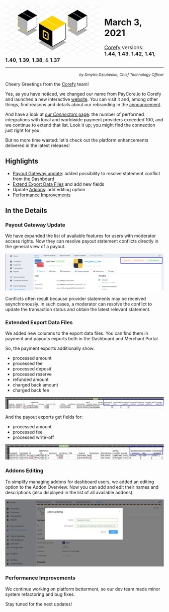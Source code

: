 <img src="/release-notes/images/paycore_illustration_newstyle-cool-cubes.jpg" alt="PayCore" style="width: 300px; float: left; padding-right: 15px;">

# March 3, 2021

<span style="font-size: 115%">[Corefy](https://corefy.com/) versions:<br>
**1.44**, **1.43**, **1.42**, **1.41**, **1.40**, **1.39**, **1.38**, & **1.37**</span>
<hr>
<div style="text-align: right; font-size: 85%; font-style: italic;">by Dmytro Dziubenko, Chief Technology Officer</div>

Cheery Greetings from the [Corefy](https://corefy.com/) team!

Yes, as you have noticed, we changed our name from PayCore.io to Corefy and launched a new interactive [website](https://corefy.com/). You can visit it and, among other things, find reasons and details about our rebranding in the [announcement](https://corefy.com/blog/paycore-io-rebrands-to-corefy-for-growth-and-expansion/).

And have a look at [our *Connectors* page](/connectors/): the number of performed integrations with local and worldwide payment providers exceeded 100, and we continue to extend that list. Look it up; you might find the connection just right for you.

But no more time wasted: let's check out the platform enhancements delivered in the latest releases!

## Highlights

* [Payout Gateway update](#payout-gateway-update): added possibility to resolve statement conflict from the Dashboard
* [Extend Export Data Files](#extended-export-data-files) and add new fields
* Update [Addons](#addons-editing): add editing option
* [Performance Improvements](#performance-improvements)

## In the Details

### Payout Gateway Update

We have expanded the list of available features for users with moderator access rights. Now they can resolve payout statement conflicts directly in the general view of a payout.

![Resolve conflict button](images/v1.37-1.44/payout-moderation.png)

Conflicts often result because provider statements may be received asynchronously. In such cases, a moderator can resolve the conflict to update the transaction status and obtain the latest relevant statement.

### Extended Export Data Files

We added new columns to the export data files. You can find them in payment and payouts exports both in the Dashboard and Merchant Portal.

So, the payment exports additionally show:

* processed amount
* processed fee
* processed deposit
* processed reserve
* refunded amount
* charged back amount
* charged back fee

![Payment export example](images/v1.37-1.44/payments-exports.png)

And the payout exports get fields for:

* processed amount
* processed fee
* processed write-off

![Payout export example](images/v1.37-1.44/payouts-exports.png)

### Addons Editing

To simplify managing addons for dashboard users, we added an editing option to the Addon Overview. Now you can add and edit their names and descriptions (also displayed in the list of all available addons).

![Addon updating](images/v1.37-1.44/updating-addon.png)

### Performance Improvements

We continue working on platform betterment, so our dev team made minor system refactoring and bug fixes.

Stay tuned for the next updates!
